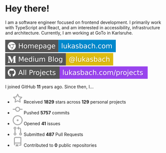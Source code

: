 # Hey there!

I am a software engineer focused on frontend development. I primarily work with TypeScript and React, and am interested in accessibility, infrastructure and architecture. Currently, I am working at GoTo in Karlsruhe.

[![Homepage](./icons/homepage.svg)](https://lukasbach.com)
[![Medium Blog](./icons/medium.svg)](https://medium.com/@lukasbach)
[![My Projects](./icons/projects.svg)](https://lukasbach.com/projects)

I joined GitHub **11** years ago. Since then, I...

- ![](./icons/star.svg) Received **1829** stars across **129** personal projects
- ![](./icons/commit.svg) Pushed **5757** commits
- ![](./icons/issues.svg) Opened **41** issues
- ![](./icons/pr.svg) Submitted **487** Pull Requests
- ![](./icons/repo.svg) Contributed to **0** public repositories
